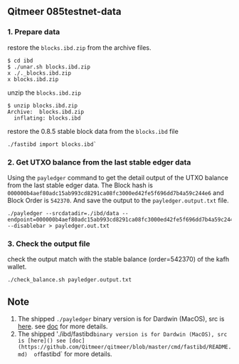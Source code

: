 ## Qitmeer 085testnet-data

### 1. Prepare data 

restore the `blocks.ibd.zip` from the archive files.

```
$ cd ibd
$ ./unar.sh blocks.ibd.zip
x ./._blocks.ibd.zip
x blocks.ibd.zip
```

unzip the `blocks.ibd.zip`
```
$ unzip blocks.ibd.zip
Archive:  blocks.ibd.zip
  inflating: blocks.ibd
```

restore the 0.8.5 stable block data from the `blocks.ibd` file

```
./fastibd import blocks.ibd`
```


### 2. Get UTXO balance from the last stable edger data
Using the `payledger` command to get the detail output of the UTXO balance from the last stable edger data. The Block hash is `000000b4aef80adc15ab993cd8291ca08fc3000ed42fe5f696dd7b4a59c244e6` and Block Order is `542370`.  And save the output to the `payledger.output.txt` file.  

```
./payledger --srcdatadir=./ibd/data --endpoint=000000b4aef80adc15ab993cd8291ca08fc3000ed42fe5f696dd7b4a59c244e6 --disablebar > payledger.out.txt
```

### 3. Check the output file
check the output match with the stable balance (order=542370) of the kafh wallet.

```
./check_balance.sh payledger.output.txt 
```
## Note
1. The shipped `./payledger` binary version is for Dardwin (MacOS), src is [here](https://github.com/qitmeer/qitmeer/blob/0.8.5-dev/cmd/payledger/). see [doc](https://github.com/Qitmeer/qitmeer/blob/0.8.5-dev/cmd/payledger/README.md) for more details.
2. The shipped './ibd/fastibd` binary version is for Dardwin (MacOS), src is [here]() see [doc](https://github.com/Qitmeer/qitmeer/blob/master/cmd/fastibd/README.md)  of `fastibd` for more details.

